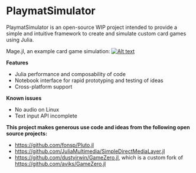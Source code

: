 # PlaymatSimulator

PlaymatSimulator is an open-source WIP project intended to provide a simple and intuitive framework to create and simulate custom card games using Julia.

Mage.jl, an example card game simulation:
[![Alt text](https://img.youtube.com/vi/uBhzmqyT-tE/0.jpg)](https://youtu.be/uBhzmqyT-tE)

__Features__
- Julia performance and composability of code
- Notebook interface for rapid prototyping and testing of ideas
- Cross-platform support

__Known issues__
- No audio on Linux
- Text input API incomplete

**This project makes generous use code and ideas from the following open source projects:**
- https://github.com/fonsp/Pluto.jl
- https://github.com/JuliaMultimedia/SimpleDirectMediaLayer.jl
- https://github.com/dustyirwin/GameZero.jl, which is a custom fork of https://github.com/aviks/GameZero.jl
